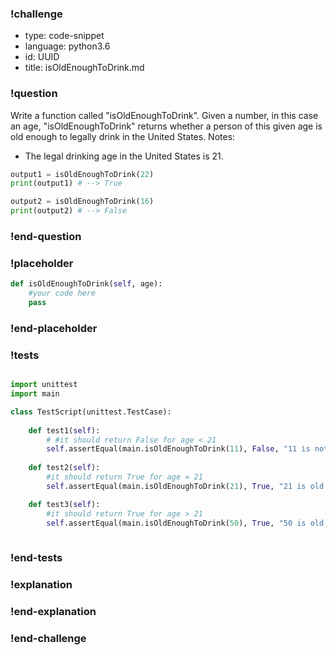 ### !challenge

* type: code-snippet
* language: python3.6
* id: UUID
* title: isOldEnoughToDrink.md

### !question

Write a function called "isOldEnoughToDrink".
Given a number, in this case an age, "isOldEnoughToDrink" returns whether a person of this given age is old enough to legally drink in the United States.
Notes:
* The legal drinking age in the United States is 21.

```python
output1 = isOldEnoughToDrink(22)
print(output1) # --> True

output2 = isOldEnoughToDrink(16)
print(output2) # --> False
```

### !end-question

### !placeholder

```python
def isOldEnoughToDrink(self, age):
    #your code here
    pass
```

### !end-placeholder

### !tests

```python

import unittest
import main

class TestScript(unittest.TestCase):
    
    def test1(self):
        # #it should return False for age < 21
        self.assertEqual(main.isOldEnoughToDrink(11), False, "11 is not old enough to drink.")
        
    def test2(self):
        #it should return True for age = 21
        self.assertEqual(main.isOldEnoughToDrink(21), True, "21 is old enough to drink.")

    def test3(self):
        #it should return True for age > 21
        self.assertEqual(main.isOldEnoughToDrink(50), True, "50 is old enough to drink.")
 
```


### !end-tests

### !explanation

### !end-explanation

### !end-challenge
